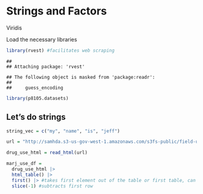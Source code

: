Strings and Factors
================

Viridis

Load the necessary libraries

``` r
library(rvest) #facilitates web scraping
```

    ## 
    ## Attaching package: 'rvest'

    ## The following object is masked from 'package:readr':
    ## 
    ##     guess_encoding

``` r
library(p8105.datasets)
```

## Let’s do strings

``` r
string_vec = c("my", "name", "is", "jeff")
```

``` r
url = "http://samhda.s3-us-gov-west-1.amazonaws.com/s3fs-public/field-uploads/2k15StateFiles/NSDUHsaeShortTermCHG2015.htm"

drug_use_html = read_html(url)
```

``` r
marj_use_df = 
  drug_use_html |> 
  html_table() |> 
  first() |> #takes first element out of the table or first table, can type in command line ?first to see if you can import an nth function to specify other elements
  slice(-1) #subtracts first row
```
